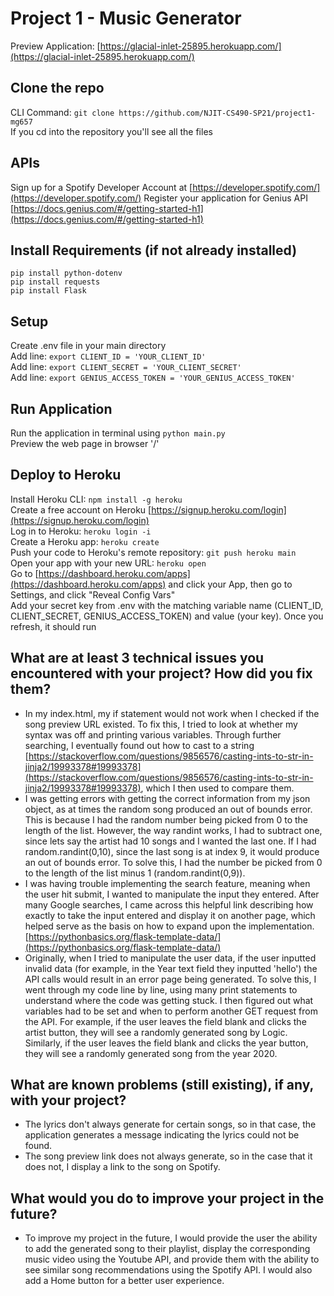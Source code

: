 # Project 1 - Music Generator
Preview Application: [https://glacial-inlet-25895.herokuapp.com/](https://glacial-inlet-25895.herokuapp.com/)
## Clone the repo
CLI Command: `git clone https://github.com/NJIT-CS490-SP21/project1-mg657`
<br /> If you cd into the repository you'll see all the files
## APIs
Sign up for a Spotify Developer Account at [https://developer.spotify.com/](https://developer.spotify.com/)
Register your application for Genius API [https://docs.genius.com/#/getting-started-h1](https://docs.genius.com/#/getting-started-h1)
## Install Requirements (if not already installed)
`pip install python-dotenv`
<br />`pip install requests`
<br />`pip install Flask`
## Setup
Create .env file in your main directory
<br />Add line: `export CLIENT_ID = 'YOUR_CLIENT_ID'`
<br />Add line: `export CLIENT_SECRET = 'YOUR_CLIENT_SECRET'`
<br />Add line: `export GENIUS_ACCESS_TOKEN = 'YOUR_GENIUS_ACCESS_TOKEN'`
## Run Application
Run the application in terminal using `python main.py`
<br />Preview the web page in browser '/'
## Deploy to Heroku
Install Heroku CLI: `npm install -g heroku` 
<br />Create a free account on Heroku [https://signup.heroku.com/login](https://signup.heroku.com/login)
<br />Log in to Heroku: `heroku login -i`
<br />Create a Heroku app: `heroku create`
<br />Push your code to Heroku's remote repository: `git push heroku main`
<br />Open your app with your new URL: `heroku open`
<br />Go to [https://dashboard.heroku.com/apps](https://dashboard.heroku.com/apps) and click your App, then go to Settings, and click "Reveal Config Vars"
<br />Add your secret key from .env with the matching variable name (CLIENT_ID, CLIENT_SECRET, GENIUS_ACCESS_TOKEN) and value (your key). Once you refresh, it should run
## What are at least 3 technical issues you encountered with your project? How did you fix them?
* In my index.html, my if statement would not work when I checked if the song preview URL existed. To fix this, I tried to look at whether my syntax was off and printing various variables. Through further searching, I eventually found out how to cast to a string [https://stackoverflow.com/questions/9856576/casting-ints-to-str-in-jinja2/19993378#19993378](https://stackoverflow.com/questions/9856576/casting-ints-to-str-in-jinja2/19993378#19993378), which I then used to compare them.
* I was getting errors with getting the correct information from my json object, as at times the random song produced an out of bounds error. This is because I had the random number being picked from 0 to the length of the list. However, the way randint works, I had to subtract one, since lets say the artist had 10 songs and I wanted the last one. If I had random.randint(0,10), since the last song is at index 9, it would produce an out of bounds error. To solve this, I had the number be picked from 0 to the length of the list minus 1 (random.randint(0,9)).
* I was having trouble implementing the search feature, meaning when the user hit submit, I wanted to manipulate the input they entered. After many Google searches, I came across this helpful link describing how exactly to take the input entered and display it on another page, which helped serve as the basis on how to expand upon the implementation. [https://pythonbasics.org/flask-template-data/](https://pythonbasics.org/flask-template-data/)
* Originally, when I tried to manipulate the user data, if the user inputted invalid data (for example, in the Year text field they inputted 'hello') the API calls would result in an error page being generated. To solve this, I went through my code line by line, using many print statements to understand where the code was getting stuck. I then figured out what variables had to be set and when to perform another GET request from the API. For example, if the user leaves the field blank and clicks the artist button, they will see a randomly generated song by Logic. Similarly, if the user leaves the field blank and clicks the year button, they will see a randomly generated song from the year 2020.
## What are known problems (still existing), if any, with your project? 
* The lyrics don't always generate for certain songs, so in that case, the application generates a message indicating the lyrics could not be found.
* The song preview link does not always generate, so in the case that it does not, I display a link to the song on Spotify.
## What would you do to improve your project in the future?
* To improve my project in the future, I would provide the user the ability to add the generated song to their playlist, display the corresponding music video using the Youtube API, and provide them with the ability to see similar song recommendations using the Spotify API. I would also add a Home button for a better user experience. 